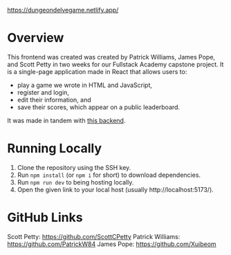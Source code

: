 https://dungeondelvegame.netlify.app/

# Overview

This frontend was created was created by Patrick Williams, James Pope, and Scott Petty in two weeks for our Fullstack Academy capstone project.
It is a single-page application made in React that allows users to:

- play a game we wrote in HTML and JavaScript,
- register and login,
- edit their information, and
- save their scores, which appear on a public leaderboard.

It was made in tandem with [this backend](https://github.com/ScottCPetty/capstone_backend).

# Running Locally

1. Clone the repository using the SSH key.
2. Run `npm install` (or `npm i` for short) to download dependencies.
3. Run `npm run dev` to being hosting locally.
4. Open the given link to your local host (usually http://localhost:5173/).

# GitHub Links

Scott Petty: https://github.com/ScottCPetty
Patrick Williams: https://github.com/PatrickW84
James Pope: https://github.com/Xuibeom
